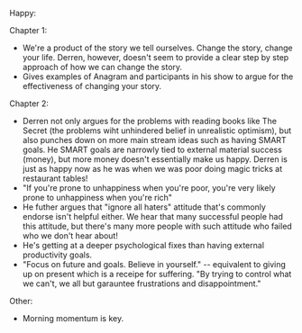 Happy:

Chapter 1:
- We're a product of the story we tell ourselves. Change the story, change your life. Derren, however, doesn't seem to provide a clear step by step approach of how we can change the story.
- Gives examples of Anagram and participants in his show to argue for the effectiveness of changing your story.


Chapter 2:
- Derren not only argues for the problems with reading books like The Secret (the problems wiht unhindered belief in unrealistic optimism), but also punches down on more main stream ideas such as having SMART goals. He SMART goals are narrowly tied to external material success (money), but more money doesn't essentially make us happy. Derren is just as happy now as he was when we was poor doing magic tricks at restaurant tables! 
- "If you're prone to unhappiness when you're poor, you're very likely prone to unhappiness when you're rich"
- He futher argues that "ignore all haters" attitude that's commonly endorse isn't helpful either. We hear that many successful people had this attitude, but there's many more people with such attitude who failed who we don't hear about!
- He's getting at a deeper psychological fixes than having external productivity goals. 
- "Focus on future and goals. Believe in yourself." -- equivalent to giving up on present which is a receipe for suffering. "By trying to control what we can't, we all but garauntee frustrations and disappointment." 


Other:
- Morning momentum is key. 